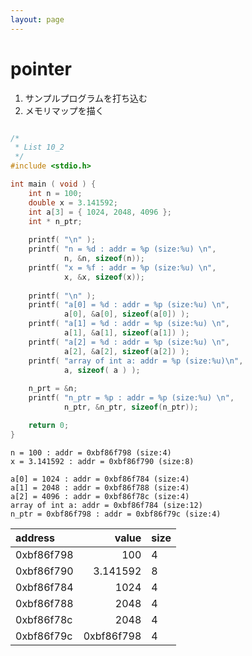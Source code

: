 ```yaml
---
layout: page
---
```

# pointer

1. サンプルプログラムを打ち込む
2. メモリマップを描く

<!-- 箱でイメージしてる人は今日からそのイメージ捨ててください -->
<!-- TODO 先生の作ったプログラムを自作に置き換える -->

```C

/*
 * List 10_2
 */
#include <stdio.h>

int main ( void ) {
    int n = 100;
    double x = 3.141592;
    int a[3] = { 1024, 2048, 4096 };
    int * n_ptr;
    
    printf( "\n" );
    printf( "n = %d : addr = %p (size:%u) \n",
            n, &n, sizeof(n));
    printf( "x = %f : addr = %p (size:%u) \n",
            x, &x, sizeof(x));
    
    printf( "\n" );
    printf( "a[0] = %d : addr = %p (size:%u) \n",
            a[0], &a[0], sizeof(a[0]) );
    printf( "a[1] = %d : addr = %p (size:%u) \n",
            a[1], &a[1], sizeof(a[1]) );
    printf( "a[2] = %d : addr = %p (size:%u) \n",
            a[2], &a[2], sizeof(a[2]) );
    printf( "array of int a: addr = %p (size:%u)\n",
            a, sizeof( a ) );
    
    n_prt = &n;
    printf( "n_ptr = %p : addr = %p (size:%u) \n",
            n_ptr, &n_ptr, sizeof(n_ptr));

    return 0;
}

```

```
n = 100 : addr = 0xbf86f798 (size:4)
x = 3.141592 : addr = 0xbf86f790 (size:8)

a[0] = 1024 : addr = 0xbf86f784 (size:4)
a[1] = 2048 : addr = 0xbf86f788 (size:4)
a[2] = 4096 : addr = 0xbf86f78c (size:4)
array of int a: addr = 0xbf86f784 (size:12)
n_ptr = 0xbf86f798 : addr = 0xbf86f79c (size:4)
```

| address  | value | size |
|:---------|------:|------|
|0xbf86f798|100|4|
|0xbf86f790|3.141592|8|
|0xbf86f784|1024|4|
|0xbf86f788|2048|4|
|0xbf86f78c|2048|4|
|0xbf86f79c|0xbf86f798|4|


